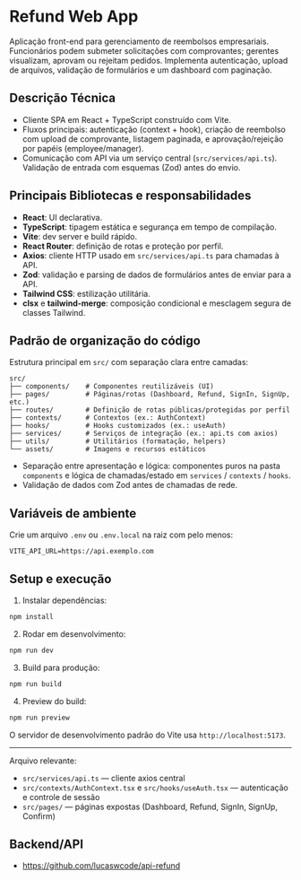 # Refund Web App

Aplicação front-end para gerenciamento de reembolsos empresariais. Funcionários podem submeter solicitações com comprovantes; gerentes visualizam, aprovam ou rejeitam pedidos. Implementa autenticação, upload de arquivos, validação de formulários e um dashboard com paginação.

## Descrição Técnica

- Cliente SPA em React + TypeScript construído com Vite.
- Fluxos principais: autenticação (context + hook), criação de reembolso com upload de comprovante, listagem paginada, e aprovação/rejeição por papéis (employee/manager).
- Comunicação com API via um serviço central (`src/services/api.ts`). Validação de entrada com esquemas (Zod) antes do envio.

## Principais Bibliotecas e responsabilidades

- **React**: UI declarativa.
- **TypeScript**: tipagem estática e segurança em tempo de compilação.
- **Vite**: dev server e build rápido.
- **React Router**: definição de rotas e proteção por perfil.
- **Axios**: cliente HTTP usado em `src/services/api.ts` para chamadas à API.
- **Zod**: validação e parsing de dados de formulários antes de enviar para a API.
- **Tailwind CSS**: estilização utilitária.
- **clsx** e **tailwind-merge**: composição condicional e mesclagem segura de classes Tailwind.

## Padrão de organização do código

Estrutura principal em `src/` com separação clara entre camadas:

```
src/
├── components/    # Componentes reutilizáveis (UI)
├── pages/         # Páginas/rotas (Dashboard, Refund, SignIn, SignUp, etc.)
├── routes/        # Definição de rotas públicas/protegidas por perfil
├── contexts/      # Contextos (ex.: AuthContext)
├── hooks/         # Hooks customizados (ex.: useAuth)
├── services/      # Serviços de integração (ex.: api.ts com axios)
├── utils/         # Utilitários (formatação, helpers)
└── assets/        # Imagens e recursos estáticos
```

- Separação entre apresentação e lógica: componentes puros na pasta `components` e lógica de chamadas/estado em `services` / `contexts` / `hooks`.
- Validação de dados com Zod antes de chamadas de rede.

## Variáveis de ambiente

Crie um arquivo `.env` ou `.env.local` na raiz com pelo menos:

```
VITE_API_URL=https://api.exemplo.com
```

## Setup e execução

1. Instalar dependências:

```bash
npm install
```

2. Rodar em desenvolvimento:

```bash
npm run dev
```

3. Build para produção:

```bash
npm run build
```

4. Preview do build:

```bash
npm run preview
```

O servidor de desenvolvimento padrão do Vite usa `http://localhost:5173`.

---

Arquivo relevante:

- `src/services/api.ts` — cliente axios central
- `src/contexts/AuthContext.tsx` e `src/hooks/useAuth.tsx` — autenticação e controle de sessão
- `src/pages/` — páginas expostas (Dashboard, Refund, SignIn, SignUp, Confirm)

## Backend/API

- https://github.com/lucaswcode/api-refund
